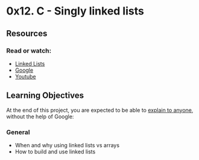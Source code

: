 # 0x12. C - Singly linked lists

## Resources
### Read or watch:

- [Linked Lists](https://intranet.alxswe.com/rltoken/joxg32-tt4lUh8Afgst8tA)
- [Google](https://intranet.alxswe.com/rltoken/USaZbNdfcuIFII-K2YPsKQ)
- [Youtube](https://intranet.alxswe.com/rltoken/epKUCIcoA6XaN1T3Vtr_9w)

## Learning Objectives
At the end of this project, you are expected to be able to [explain to anyone](https://intranet.alxswe.com/rltoken/xtUoOGrH_fQu_r19q1Tivw), without the help of Google:

### General
- When and why using linked lists vs arrays
- How to build and use linked lists
